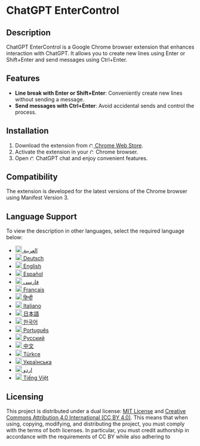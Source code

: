 # ChatGPT EnterControl

## Description

ChatGPT EnterControl is a Google Chrome browser extension that enhances interaction with ChatGPT. It allows you to create new lines using Enter or Shift+Enter and send messages using Ctrl+Enter.

## Features

- **Line break with Enter or Shift+Enter**: Conveniently create new lines without sending a message.
- **Send messages with Ctrl+Enter**: Avoid accidental sends and control the process.

## Installation
1. Download the extension from [<img src="https://fonts.gstatic.com/s/i/productlogos/chrome_store/v7/192px.svg" width="12" alt="Chrome Web Store Logo"> Chrome Web Store](https://chromewebstore.google.com/detail/ChatGPT-EnterControl).
2. Activate the extension in your <img src="https://fonts.gstatic.com/s/i/productlogos/chrome/v7/192px.svg" width="12" alt="Chrome Logo"> Chrome browser.
3. Open <img src="https://upload.wikimedia.org/wikipedia/commons/0/04/ChatGPT_logo.svg" width="12" alt="ChatGPT Logo"> ChatGPT chat and enjoy convenient features.

## Compatibility

The extension is developed for the latest versions of the Chrome browser using Manifest Version 3.

## Language Support

To view the description in other languages, select the required language below:

- [<img src="https://flagcdn.com/ae.svg" width="18" alt="Flag of United Arab Emirates"> العربية](./assets/docs/README_AR.md)
- [<img src="https://flagcdn.com/de.svg" width="18" alt="Flag of Germany"> Deutsch](./assets/docs/README_DE.md)
- [<img src="https://flagcdn.com/gb.svg" width="18" alt="Flag of United Kingdom"> English](./README.md)
- [<img src="https://flagcdn.com/es.svg" width="18" alt="Flag of Spain"> Español](./assets/docs/README_ES.md)
- [<img src="https://flagcdn.com/ir.svg" width="18" alt="Flag of Iran"> فارسی](./assets/docs/README_FA.md)
- [<img src="https://flagcdn.com/fr.svg" width="18" alt="Flag of France"> Français](./assets/docs/README_FR.md)
- [<img src="https://flagcdn.com/in.svg" width="18" alt="Flag of India"> हिन्दी](./assets/docs/README_HI.md)
- [<img src="https://flagcdn.com/it.svg" width="18" alt="Flag of Italy"> Italiano](./assets/docs/README_IT.md)
- [<img src="https://flagcdn.com/jp.svg" width="18" alt="Flag of Japan"> 日本語](./assets/docs/README_JA.md)
- [<img src="https://flagcdn.com/kr.svg" width="18" alt="Flag of Korea"> 한국어](./assets/docs/README_KO.md)
- [<img src="https://flagcdn.com/pt.svg" width="18" alt="Flag of Portugal"> Português](./assets/docs/README_PT.md)
- [<img src="https://flagcdn.com/ru.svg" width="18" alt="Flag of Russia"> Русский](./assets/docs/README_RU.md)
- [<img src="https://flagcdn.com/cn.svg" width="18" alt="Flag of China"> 中文](./assets/docs/README_ZH.md)
- [<img src="https://flagcdn.com/tr.svg" width="18" alt="Flag of Turkey"> Türkçe](./assets/docs/README_TR.md)
- [<img src="https://flagcdn.com/ua.svg" width="18" alt="Flag of Ukraine"> Українська](./assets/docs/README_UK.md)
- [<img src="https://flagcdn.com/pk.svg" width="18" alt="Flag of Pakistan"> اردو](./assets/docs/README_UR.md)
- [<img src="https://flagcdn.com/vi.svg" width="18" alt="Flag of Vietnam"> Tiếng Việt](./assets/docs/README_VI.md)

## Licensing

This project is distributed under a dual license: [MIT License](./LICENSE_MIT) and [Creative Commons Attribution 4.0 International (CC BY 4.0)](./LICENSE_CC_BY_4.0). This means that when using, copying, modifying, and distributing the project, you must comply with the terms of both licenses. In particular, you must credit authorship in accordance with the requirements of CC BY while also adhering to
